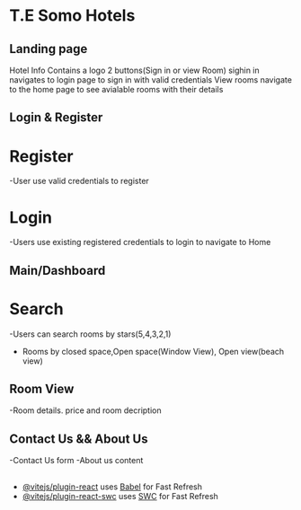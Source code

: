 # T.E Somo Hotels

## Landing page

Hotel Info
Contains a logo 2 buttons(Sign in or view Room)
sighin in navigates to login page to sign in with valid credentials
View rooms navigate to the home page to see avialable rooms with their details

## Login & Register

# Register

-User use valid credentials to register

# Login

-Users use existing registered credentials to login to navigate to Home

## Main/Dashboard

# Search

-Users can search rooms by stars(5,4,3,2,1)

- Rooms by closed space,Open space(Window View), Open view(beach view)

## Room View

-Room details. price and room decription

## Contact Us && About Us

-Contact Us form
-About us content

##

- [@vitejs/plugin-react](https://github.com/vitejs/vite-plugin-react/blob/main/packages/plugin-react/README.md) uses [Babel](https://babeljs.io/) for Fast Refresh
- [@vitejs/plugin-react-swc](https://github.com/vitejs/vite-plugin-react-swc) uses [SWC](https://swc.rs/) for Fast Refresh
